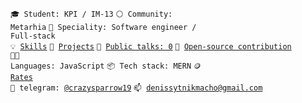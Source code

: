 <code>🎓 Student: KPI / IM-13</code>
<code>⚪ Community: Metarhia</code>
<code>👷 Speciality: Software engineer / Full-stack</code><br>
<code>💡 [Skills](SKILLS.md)</code>
<code>🧻 [Projects](PROJECTS.md)</code>
<code>📢 [Public talks: 0](TALKS.md)</code>
<code>👀 [Open-source contribution](CONTRIBUTION.md)</code><br>
<code>🧑‍💻 Languages: JavaScript</code>
<code>📦 Tech stack: MERN</code>
<code>🪙 [Rates](RATES.md)</code><br>
<code>💬 telegram: [@crazysparrow19](https://telegram.me/crazysparrow18)</code>
<code>📫 [denissytnikmacho@gmail.com](mailto:denissytnikmacho@gmail.com)</code>
